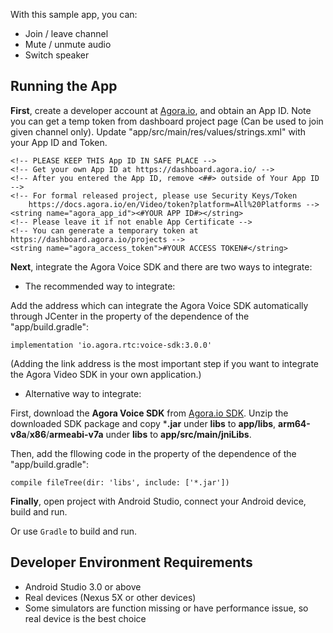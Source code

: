With this sample app, you can:

- Join / leave channel
- Mute / unmute audio
- Switch speaker

## Running the App
**First**, create a developer account at [Agora.io](https://dashboard.agora.io/signin/), and obtain an App ID. Note you can get a temp token from dashboard project page (Can be used to join given channel only). Update "app/src/main/res/values/strings.xml" with your App ID and Token.

```
<!-- PLEASE KEEP THIS App ID IN SAFE PLACE -->
<!-- Get your own App ID at https://dashboard.agora.io/ -->
<!-- After you entered the App ID, remove <##> outside of Your App ID -->
<!-- For formal released project, please use Security Keys/Token
    https://docs.agora.io/en/Video/token?platform=All%20Platforms -->
<string name="agora_app_id"><#YOUR APP ID#></string>
<!-- Please leave it if not enable App Certificate -->
<!-- You can generate a temporary token at https://dashboard.agora.io/projects -->
<string name="agora_access_token">#YOUR ACCESS TOKEN#</string>
```

**Next**, integrate the Agora Voice SDK and there are two ways to integrate:

- The recommended way to integrate:

Add the address which can integrate the Agora Voice SDK automatically through JCenter in the property of the dependence of the "app/build.gradle":

```
implementation 'io.agora.rtc:voice-sdk:3.0.0'
```
(Adding the link address is the most important step if you want to integrate the Agora Video SDK in your own application.)
- Alternative way to integrate:

First, download the **Agora Voice SDK** from [Agora.io SDK](https://www.agora.io/en/download/). Unzip the downloaded SDK package and copy ***.jar** under **libs** to **app/libs**, **arm64-v8a**/**x86**/**armeabi-v7a** under **libs** to **app/src/main/jniLibs**.

Then, add the fllowing code in the property of the dependence of the "app/build.gradle":

```
compile fileTree(dir: 'libs', include: ['*.jar'])
```

**Finally**, open project with Android Studio, connect your Android device, build and run.

Or use `Gradle` to build and run.

## Developer Environment Requirements
- Android Studio 3.0 or above
- Real devices (Nexus 5X or other devices)
- Some simulators are function missing or have performance issue, so real device is the best choice

